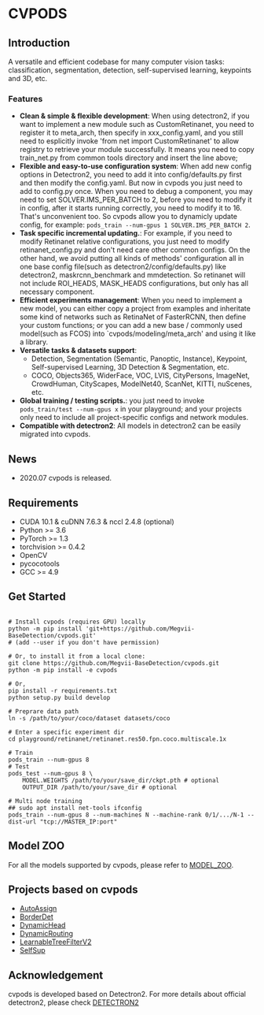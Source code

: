 # CVPODS                                                                                                                                                                                                                 

## Introduction

A versatile and efficient codebase for many computer vision tasks: classification, segmentation, detection, self-supervised learning, keypoints and 3D, etc.

### Features

* **Clean & simple & flexible development**: When using detectron2, if you want to implement a new module such as CustomRetinanet, you need to register it to meta_arch, then specify in xxx_config.yaml, and you still need to esplicitly invoke 'from net import CustomRetinanet' to allow registry to retrieve your module successfully. It means you need to copy train_net.py from common tools directory and insert the line above;
* **Flexible and easy-to-use configuration system**: When add new config options in Detectron2, you need to add it into config/defaults.py first and then modify the config.yaml. But now in cvpods you just need to add to config.py once. When you need to debug a component, you may need to set SOLVER.IMS_PER_BATCH to 2, before you need to modify it in config, after it starts running correctly, you need to modify it to 16. That's unconvenient too. So ​cvpods allow you to dynamicly update config, for example: `pods_train --num-gpus 1 SOLVER.IMS_PER_BATCH 2`.
* **Task specific incremental updating.**: For example, if you need to modify Retinanet relative configurations, you just need to modify retinanet_config.py and don't need care other common configs. On the other hand, we avoid putting all kinds of methods' configuration all in one base config file(such as detectron2/config/defaults.py) like detectron2, maskrcnn_benchmark and mmdetection. So retinanet will not include ROI_HEADS, MASK_HEADS configurations, but only has all necessary component.
* **Efficient experiments management**: When you need to implement a new model, you can either copy a project from examples and inheritate some kind of networks such as RetinaNet of FasterRCNN, then define your custom functions; or you can add a new base / commonly used model(such as FCOS) into `cvpods/modeling/meta_arch' and using it like a library.
* **Versatile tasks & datasets support**:
  * Detection, Segmentation (Semantic, Panoptic, Instance), Keypoint, Self-supervised Learning, 3D Detection & Segmentation, etc.
  * COCO, Objects365, WiderFace, VOC, LVIS, CityPersons, ImageNet, CrowdHuman, CityScapes, ModelNet40, ScanNet, KITTI, nuScenes, etc.
* **Global training / testing scripts.**: you just need to invoke `pods_train/test --num-gpus x` in your playground; and your projects only need to include all project-specific configs and network modules.
* **Compatible with detectron2**: All models in detectron2 can be easily migrated into cvpods.

## News

* 2020.07 cvpods is released.

## Requirements

* CUDA 10.1 & cuDNN 7.6.3 & nccl 2.4.8 (optional)
* Python >= 3.6
* PyTorch >= 1.3
* torchvision >= 0.4.2
* OpenCV
* pycocotools
* GCC >= 4.9

## Get Started

```shell

# Install cvpods (requires GPU) locally
python -m pip install 'git+https://github.com/Megvii-BaseDetection/cvpods.git'
# (add --user if you don't have permission)

# Or, to install it from a local clone:
git clone https://github.com/Megvii-BaseDetection/cvpods.git
python -m pip install -e cvpods 

# Or,
pip install -r requirements.txt
python setup.py build develop

# Preprare data path
ln -s /path/to/your/coco/dataset datasets/coco

# Enter a specific experiment dir 
cd playground/retinanet/retinanet.res50.fpn.coco.multiscale.1x

# Train
pods_train --num-gpus 8
# Test
pods_test --num-gpus 8 \
    MODEL.WEIGHTS /path/to/your/save_dir/ckpt.pth # optional
    OUTPUT_DIR /path/to/your/save_dir # optional

# Multi node training
## sudo apt install net-tools ifconfig
pods_train --num-gpus 8 --num-machines N --machine-rank 0/1/.../N-1 --dist-url "tcp://MASTER_IP:port"
```

## Model ZOO

For all the models supported by cvpods, please refer to [MODEL_ZOO](https://github.com/Megvii-BaseDetection/cvpods/blob/master/playground/README.md).

## Projects based on cvpods

* [AutoAssign](https://github.com/Megvii-BaseDetection/AutoAssign)
* [BorderDet](https://github.com/Megvii-BaseDetection/BorderDet)
* [DynamicHead](https://github.com/StevenGrove/DynamicHead)
* [DynamicRouting](https://github.com/Megvii-BaseDetection/DynamicRouting)
* [LearnableTreeFilterV2](https://github.com/StevenGrove/LearnableTreeFilterV2)
* [SelfSup](https://github.com/poodarchu/SelfSup)


## Acknowledgement

cvpods is developed based on Detectron2. For more details about official detectron2, please check [DETECTRON2](https://github.com/facebookresearch/detectron2/blob/master/README.md)


